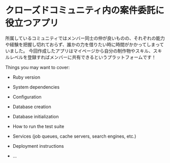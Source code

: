 # クローズドコミュニティ内の案件委託に役立つアプリ


所属しているコミュニティではメンバー同士の仲が良いものの、それぞれの能力や経験を把握し切れておらず、誰かの力を借りたい時に時間がかかってしまっていました。 今回作成したアプリはマイページから自分の制作物やスキル、スキルレベルを登録すればメンバーに共有できるというプラットフォームです！

Things you may want to cover:

* Ruby version

* System dependencies

* Configuration

* Database creation

* Database initialization

* How to run the test suite

* Services (job queues, cache servers, search engines, etc.)

* Deployment instructions

* ...
